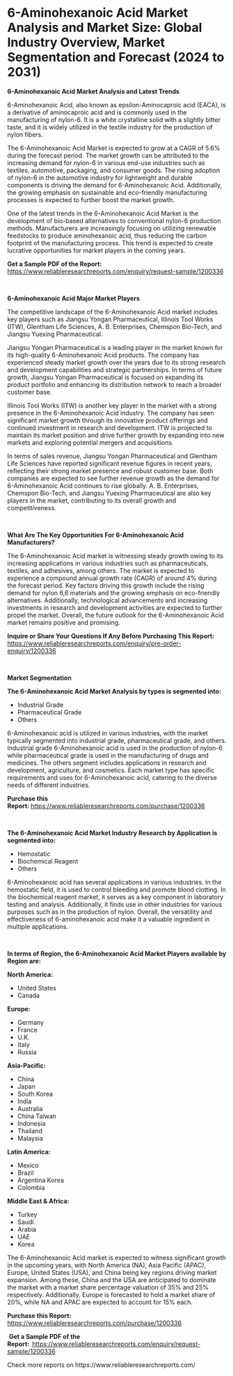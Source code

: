 <p><h1>6-Aminohexanoic Acid Market Analysis and Market Size: Global Industry Overview, Market Segmentation and Forecast (2024 to 2031)</h1></p><p><strong>6-Aminohexanoic Acid Market Analysis and Latest Trends</strong></p>
<p><p>6-Aminohexanoic Acid, also known as epsilon-Aminocaproic acid (EACA), is a derivative of aminocaproic acid and is commonly used in the manufacturing of nylon-6. It is a white crystalline solid with a slightly bitter taste, and it is widely utilized in the textile industry for the production of nylon fibers.</p><p>The 6-Aminohexanoic Acid Market is expected to grow at a CAGR of 5.6% during the forecast period. The market growth can be attributed to the increasing demand for nylon-6 in various end-use industries such as textiles, automotive, packaging, and consumer goods. The rising adoption of nylon-6 in the automotive industry for lightweight and durable components is driving the demand for 6-Aminohexanoic Acid. Additionally, the growing emphasis on sustainable and eco-friendly manufacturing processes is expected to further boost the market growth.</p><p>One of the latest trends in the 6-Aminohexanoic Acid Market is the development of bio-based alternatives to conventional nylon-6 production methods. Manufacturers are increasingly focusing on utilizing renewable feedstocks to produce aminohexanoic acid, thus reducing the carbon footprint of the manufacturing process. This trend is expected to create lucrative opportunities for market players in the coming years.</p></p>
<p><strong>Get a Sample PDF of the Report:&nbsp;</strong> <a href="https://www.reliableresearchreports.com/enquiry/request-sample/1200336">https://www.reliableresearchreports.com/enquiry/request-sample/1200336</a></p>
<p>&nbsp;</p>
<p><strong>6-Aminohexanoic Acid Major Market Players</strong></p>
<p><p>The competitive landscape of the 6-Aminohexanoic Acid market includes key players such as Jiangsu Yongan Pharmaceutical, Illinois Tool Works (ITW), Glentham Life Sciences, A. B. Enterprises, Chemspon Bio-Tech, and Jiangsu Yuexing Pharmaceutical. </p><p>Jiangsu Yongan Pharmaceutical is a leading player in the market known for its high-quality 6-Aminohexanoic Acid products. The company has experienced steady market growth over the years due to its strong research and development capabilities and strategic partnerships. In terms of future growth, Jiangsu Yongan Pharmaceutical is focused on expanding its product portfolio and enhancing its distribution network to reach a broader customer base.</p><p>Illinois Tool Works (ITW) is another key player in the market with a strong presence in the 6-Aminohexanoic Acid industry. The company has seen significant market growth through its innovative product offerings and continued investment in research and development. ITW is projected to maintain its market position and drive further growth by expanding into new markets and exploring potential mergers and acquisitions.</p><p>In terms of sales revenue, Jiangsu Yongan Pharmaceutical and Glentham Life Sciences have reported significant revenue figures in recent years, reflecting their strong market presence and robust customer base. Both companies are expected to see further revenue growth as the demand for 6-Aminohexanoic Acid continues to rise globally. A. B. Enterprises, Chemspon Bio-Tech, and Jiangsu Yuexing Pharmaceutical are also key players in the market, contributing to its overall growth and competitiveness.</p></p>
<p>&nbsp;</p>
<p><strong>What Are The Key Opportunities For 6-Aminohexanoic Acid Manufacturers?</strong></p>
<p><p>The 6-Aminohexanoic Acid market is witnessing steady growth owing to its increasing applications in various industries such as pharmaceuticals, textiles, and adhesives, among others. The market is expected to experience a compound annual growth rate (CAGR) of around 4% during the forecast period. Key factors driving this growth include the rising demand for nylon 6,6 materials and the growing emphasis on eco-friendly alternatives. Additionally, technological advancements and increasing investments in research and development activities are expected to further propel the market. Overall, the future outlook for the 6-Aminohexanoic Acid market remains positive and promising.</p></p>
<p><strong>Inquire or Share Your Questions If Any Before Purchasing This Report:</strong> <a href="https://www.reliableresearchreports.com/enquiry/pre-order-enquiry/1200336">https://www.reliableresearchreports.com/enquiry/pre-order-enquiry/1200336</a></p>
<p>&nbsp;</p>
<p><strong>Market Segmentation</strong></p>
<p><strong>The 6-Aminohexanoic Acid Market Analysis by types is segmented into:</strong></p>
<p><ul><li>Industrial Grade</li><li>Pharmaceutical Grade</li><li>Others</li></ul></p>
<p><p>6-Aminohexanoic acid is utilized in various industries, with the market typically segmented into industrial grade, pharmaceutical grade, and others. Industrial grade 6-Aminohexanoic acid is used in the production of nylon-6 while pharmaceutical grade is used in the manufacturing of drugs and medicines. The others segment includes applications in research and development, agriculture, and cosmetics. Each market type has specific requirements and uses for 6-Aminohexanoic acid, catering to the diverse needs of different industries.</p></p>
<p><strong>Purchase this Report:&nbsp;</strong><a href="https://www.reliableresearchreports.com/purchase/1200336">https://www.reliableresearchreports.com/purchase/1200336</a></p>
<p>&nbsp;</p>
<p><strong>The 6-Aminohexanoic Acid Market Industry Research by Application is segmented into:</strong></p>
<p><ul><li>Hemostatic</li><li>Biochemical Reagent</li><li>Others</li></ul></p>
<p><p>6-Aminohexanoic acid has several applications in various industries. In the hemostatic field, it is used to control bleeding and promote blood clotting. In the biochemical reagent market, it serves as a key component in laboratory testing and analysis. Additionally, it finds use in other industries for various purposes such as in the production of nylon. Overall, the versatility and effectiveness of 6-aminohexanoic acid make it a valuable ingredient in multiple applications.</p></p>
<p>&nbsp;</p>
<p><strong>In terms of Region, the 6-Aminohexanoic Acid Market Players available by Region are:</strong></p>
<p>
    <p> <strong> North America: </strong>
        <ul>
            <li>United States</li>
            <li>Canada</li>
        </ul>
        </p> 
    <p> <strong> Europe: </strong>
        <ul>
            <li>Germany</li>
            <li>France</li>
            <li>U.K.</li>
            <li>Italy</li>
            <li>Russia</li>
        </ul>
        </p> 
    <p> <strong> Asia-Pacific: </strong>
        <ul>
            <li>China</li>
            <li>Japan</li>
            <li>South Korea</li>
            <li>India</li>
            <li>Australia</li>
            <li>China Taiwan</li>
            <li>Indonesia</li>
            <li>Thailand</li>
            <li>Malaysia</li>
        </ul>
        </p> 
    <p> <strong> Latin America: </strong>
        <ul>
            <li>Mexico</li>
            <li>Brazil</li>
            <li>Argentina Korea</li>
            <li>Colombia</li>
        </ul>
        </p> 
    <p> <strong> Middle East & Africa: </strong>
        <ul>
            <li>Turkey</li>
            <li>Saudi</li>
            <li>Arabia</li>
            <li>UAE</li>
            <li>Korea</li>
        </ul>
    </p>
    </p>
<p><p>The 6-Aminohexanoic Acid market is expected to witness significant growth in the upcoming years, with North America (NA), Asia Pacific (APAC), Europe, United States (USA), and China being key regions driving market expansion. Among these, China and the USA are anticipated to dominate the market with a market share percentage valuation of 35% and 25% respectively. Additionally, Europe is forecasted to hold a market share of 20%, while NA and APAC are expected to account for 15% each.</p></p>
<p><strong>Purchase this Report: </strong><a href="https://www.reliableresearchreports.com/purchase/1200336">https://www.reliableresearchreports.com/purchase/1200336</a></p>
<p>&nbsp;<strong>Get a Sample PDF of the Report:&nbsp;&nbsp;</strong><a href="https://www.reliableresearchreports.com/enquiry/request-sample/1200336">https://www.reliableresearchreports.com/enquiry/request-sample/1200336</a></p>
<p><strong></strong></p>
<p>Check more reports on https://www.reliableresearchreports.com/</p>